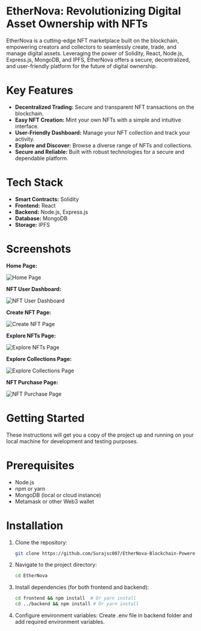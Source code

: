 # **EtherNova: Revolutionizing Digital Asset Ownership with NFTs**

EtherNova is a cutting-edge NFT marketplace built on the blockchain, empowering creators and collectors to seamlessly create, trade, and manage digital assets. Leveraging the power of Solidity, React, Node.js, Express.js, MongoDB, and IPFS, EtherNova offers a secure, decentralized, and user-friendly platform for the future of digital ownership.

# **Key Features**

*   **Decentralized Trading:** Secure and transparent NFT transactions on the blockchain.
*   **Easy NFT Creation:** Mint your own NFTs with a simple and intuitive interface.
*   **User-Friendly Dashboard:** Manage your NFT collection and track your activity.
*   **Explore and Discover:** Browse a diverse range of NFTs and collections.
*   **Secure and Reliable:** Built with robust technologies for a secure and dependable platform.

# **Tech Stack**

*   **Smart Contracts:** Solidity
*   **Frontend:** React
*   **Backend:** Node.js, Express.js
*   **Database:** MongoDB
*   **Storage:** IPFS

# **Screenshots**

**Home Page:**

![Home Page](https://github.com/user-attachments/assets/e5584688-23b0-45ae-94e1-5b8235baa92e)

**NFT User Dashboard:**

![NFT User Dashboard](https://github.com/user-attachments/assets/064f7518-4325-4ce8-8b7c-ac039775dca3)

**Create NFT Page:**

![Create NFT Page](https://github.com/user-attachments/assets/30e2e200-a84f-4df0-adf1-1a209719e60d)

**Explore NFTs Page:**

![Explore NFTs Page](https://github.com/user-attachments/assets/b805f442-c135-40a9-b264-9441bc7bae95)

**Explore Collections Page:**

![Explore Collections Page](https://github.com/user-attachments/assets/d9de055e-c624-4d6f-a18e-b8a0c7b23934)

**NFT Purchase Page:**

![NFT Purchase Page](https://github.com/user-attachments/assets/cdd3a729-5df8-4b8d-a232-dc2b6c325c82)

# **Getting Started**

These instructions will get you a copy of the project up and running on your local machine for development and testing purposes.

# **Prerequisites**

*   Node.js
*   npm or yarn
*   MongoDB (local or cloud instance)
*   Metamask or other Web3 wallet

# **Installation**

1.  Clone the repository:

    ```bash
    git clone https://github.com/Surajsc007/EtherNova-Blockchain-Powered-NFT-Trading-Platform.git
    ```

2.  Navigate to the project directory:

    ```bash
    cd EtherNova
    ```

3.  Install dependencies (for both frontend and backend):

    ```bash
    cd frontend && npm install  # Or yarn install
    cd ../backend && npm install # Or yarn install
    ```

4. Configure environment variables:
Create .env file in backend folder and add required environment variables.
